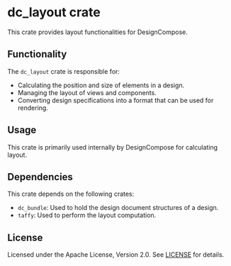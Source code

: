 # dc_layout crate

This crate provides layout functionalities for DesignCompose.

## Functionality

The `dc_layout` crate is responsible for:

- Calculating the position and size of elements in a design.
- Managing the layout of views and components.
- Converting design specifications into a format that can be used for rendering.

## Usage

This crate is primarily used internally by DesignCompose for calculating layout.


## Dependencies

This crate depends on the following crates:

- `dc_bundle`: Used to hold the design document structures of a design.
- `taffy`: Used to perform the layout computation.

## License

Licensed under the Apache License, Version 2.0. See [LICENSE](https://www.apache.org/licenses/LICENSE-2.0) for details.
